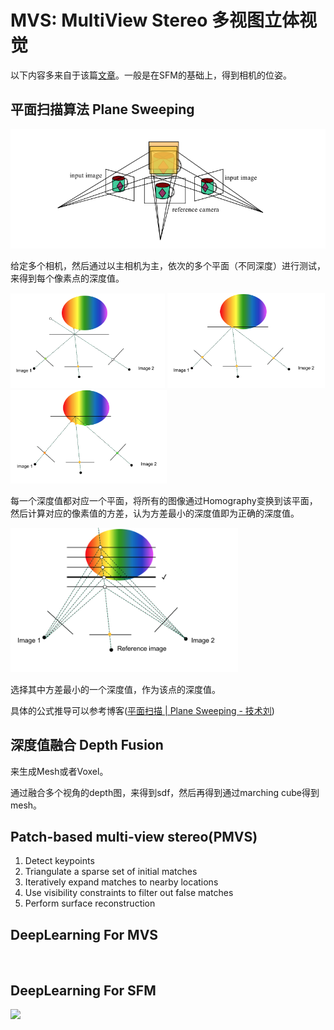 # MVS: MultiView Stereo 多视图立体视觉

以下内容多来自于该篇[文章](https://slazebni.cs.illinois.edu/fall22/lec20_multiview_stereo.pdf)。一般是在SFM的基础上，得到相机的位姿。

## 平面扫描算法 Plane Sweeping

<img src="./imgs/plane_sweeping.png" title="" alt="" data-align="inline">

给定多个相机，然后通过以主相机为主，依次的多个平面（不同深度）进行测试，来得到每个像素点的深度值。

<img src="./imgs/projection_1.png" title="" alt="" width="247">         
<img src="./imgs/projection_2.png" title="" alt="" width="252">         
<img src="./imgs/projection_3.png" title="" alt="" width="250">

每一个深度值都对应一个平面，将所有的图像通过Homography变换到该平面，然后计算对应的像素值的方差，认为方差最小的深度值即为正确的深度值。

<img title="" src="./imgs/projection_4.png" alt="" width="364" data-align="center">

选择其中方差最小的一个深度值，作为该点的深度值。

具体的公式推导可以参考博客([平面扫描 | Plane Sweeping - 技术刘](http://liuxiao.org/kb/3dvision/3d-reconstruction/%E5%B9%B3%E9%9D%A2%E6%89%AB%E6%8F%8F-plane-sweeping/))

## 深度值融合 Depth Fusion

来生成Mesh或者Voxel。

通过融合多个视角的depth图，来得到sdf，然后再得到通过marching cube得到mesh。



## Patch-based multi-view stereo(PMVS)

1. Detect keypoints
2. Triangulate a sparse set of initial matches
3. Iteratively expand matches to nearby locations
4. Use visibility constraints to filter out false matches
5. Perform surface reconstruction







## DeepLearning For MVS

<img src="file:///home/aklice/.config/marktext/images/2024-05-30-16-35-37-dl_with_sfm_mvs_1.png" title="" alt="" width="425">                <img src="file:///home/aklice/.config/marktext/images/2024-05-30-16-35-44-dl_with_sfm_mvs_2.png" title="" alt="" width="371"> 

## DeepLearning For SFM

![](/home/aklice/.config/marktext/images/2024-05-30-16-36-06-dl_with_sfm_mvs_3.png)


